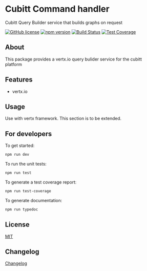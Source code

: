 # Cubitt Command handler

Cubitt Query Builder service that builds graphs on request

[![GitHub license](https://img.shields.io/badge/license-MIT-blue.svg)](https://raw.githubusercontent.com/uu-cubitt/template/master/LICENSE)
[![npm version](https://badge.fury.io/js/cubitt-command-handler.svg)](https://badge.fury.io/js/cubitt-command-handler)
[![Build Status](https://travis-ci.org/uu-cubitt/command-handler.svg?branch=master)](https://travis-ci.org/uu-cubitt/command-handler)
[![Test Coverage](https://codeclimate.com/github/uu-cubitt/command-handler/badges/coverage.svg)](https://codeclimate.com/github/uu-cubitt/command-handler/coverage)

## About

This package provides a vertx.io query bulider service for the cubitt platform

## Features

* vertx.io

## Usage

Use with vertx framework. This section is to be extended.

## For developers

To get started:

```bash
npm run dev
```

To run the unit tests:

```bash
npm run test
```

To generate a test coverage report:

```bash
npm run test-coverage
```

To generate documentation:

```bash
npm run typedoc
```

## License

[MIT](LICENSE)

## Changelog

[Changelog](changelog.md)
